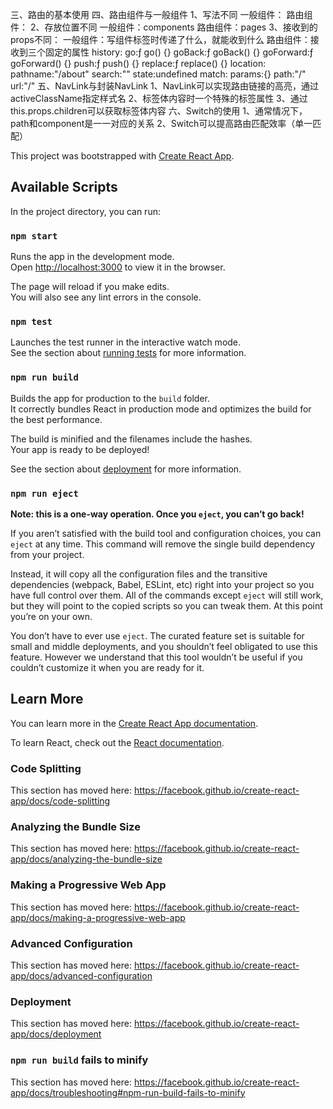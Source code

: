 三、路由的基本使用
四、路由组件与一般组件
1、写法不同
  一般组件：<Demo />
  路由组件：<Route path="/about" component={About} />
2、存放位置不同
  一般组件：components
  路由组件：pages
3、接收到的props不同：
  一般组件：写组件标签时传递了什么，就能收到什么
  路由组件：接收到三个固定的属性
          history:
            go:ƒ go() {}
            goBack:ƒ goBack() {}
            goForward:ƒ goForward() {}
            push:ƒ push() {}
            replace:ƒ replace() {}
          location:
            pathname:"/about"
            search:""
            state:undefined
          match:
            params:{}
            path:"/"
            url:"/"
五、NavLink与封装NavLink
  1、NavLink可以实现路由链接的高亮，通过activeClassName指定样式名
  2、标签体内容时一个特殊的标签属性
  3、通过this.props.children可以获取标签体内容
六、Switch的使用
  1、通常情况下，path和component是一一对应的关系
  2、Switch可以提高路由匹配效率（单一匹配）


This project was bootstrapped with [Create React App](https://github.com/facebook/create-react-app).

## Available Scripts

In the project directory, you can run:

### `npm start`

Runs the app in the development mode.<br />
Open [http://localhost:3000](http://localhost:3000) to view it in the browser.

The page will reload if you make edits.<br />
You will also see any lint errors in the console.

### `npm test`

Launches the test runner in the interactive watch mode.<br />
See the section about [running tests](https://facebook.github.io/create-react-app/docs/running-tests) for more information.

### `npm run build`

Builds the app for production to the `build` folder.<br />
It correctly bundles React in production mode and optimizes the build for the best performance.

The build is minified and the filenames include the hashes.<br />
Your app is ready to be deployed!

See the section about [deployment](https://facebook.github.io/create-react-app/docs/deployment) for more information.

### `npm run eject`

**Note: this is a one-way operation. Once you `eject`, you can’t go back!**

If you aren’t satisfied with the build tool and configuration choices, you can `eject` at any time. This command will remove the single build dependency from your project.

Instead, it will copy all the configuration files and the transitive dependencies (webpack, Babel, ESLint, etc) right into your project so you have full control over them. All of the commands except `eject` will still work, but they will point to the copied scripts so you can tweak them. At this point you’re on your own.

You don’t have to ever use `eject`. The curated feature set is suitable for small and middle deployments, and you shouldn’t feel obligated to use this feature. However we understand that this tool wouldn’t be useful if you couldn’t customize it when you are ready for it.

## Learn More

You can learn more in the [Create React App documentation](https://facebook.github.io/create-react-app/docs/getting-started).

To learn React, check out the [React documentation](https://reactjs.org/).

### Code Splitting

This section has moved here: https://facebook.github.io/create-react-app/docs/code-splitting

### Analyzing the Bundle Size

This section has moved here: https://facebook.github.io/create-react-app/docs/analyzing-the-bundle-size

### Making a Progressive Web App

This section has moved here: https://facebook.github.io/create-react-app/docs/making-a-progressive-web-app

### Advanced Configuration

This section has moved here: https://facebook.github.io/create-react-app/docs/advanced-configuration

### Deployment

This section has moved here: https://facebook.github.io/create-react-app/docs/deployment

### `npm run build` fails to minify

This section has moved here: https://facebook.github.io/create-react-app/docs/troubleshooting#npm-run-build-fails-to-minify
